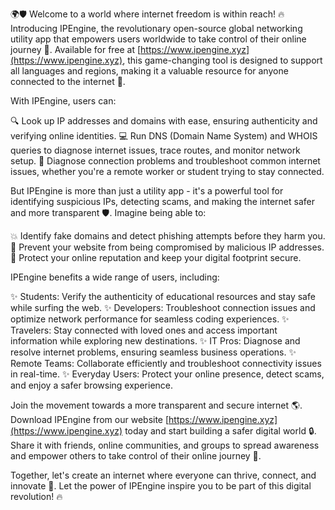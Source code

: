 🌍🛡️ Welcome to a world where internet freedom is within reach! 🔥 Introducing IPEngine, the revolutionary open-source global networking utility app that empowers users worldwide to take control of their online journey 🚀. Available for free at [https://www.ipengine.xyz](https://www.ipengine.xyz), this game-changing tool is designed to support all languages and regions, making it a valuable resource for anyone connected to the internet 📡.

With IPEngine, users can:

🔍 Look up IP addresses and domains with ease, ensuring authenticity and verifying online identities.
💻 Run DNS (Domain Name System) and WHOIS queries to diagnose internet issues, trace routes, and monitor network setup.
🚀 Diagnose connection problems and troubleshoot common internet issues, whether you're a remote worker or student trying to stay connected.

But IPEngine is more than just a utility app - it's a powerful tool for identifying suspicious IPs, detecting scams, and making the internet safer and more transparent 🛡️. Imagine being able to:

💥 Identify fake domains and detect phishing attempts before they harm you.
🚫 Prevent your website from being compromised by malicious IP addresses.
💯 Protect your online reputation and keep your digital footprint secure.

IPEngine benefits a wide range of users, including:

✨ Students: Verify the authenticity of educational resources and stay safe while surfing the web.
✨ Developers: Troubleshoot connection issues and optimize network performance for seamless coding experiences.
✨ Travelers: Stay connected with loved ones and access important information while exploring new destinations.
✨ IT Pros: Diagnose and resolve internet problems, ensuring seamless business operations.
✨ Remote Teams: Collaborate efficiently and troubleshoot connectivity issues in real-time.
✨ Everyday Users: Protect your online presence, detect scams, and enjoy a safer browsing experience.

Join the movement towards a more transparent and secure internet 🌎. Download IPEngine from our website [https://www.ipengine.xyz](https://www.ipengine.xyz) today and start building a safer digital world 🔒. Share it with friends, online communities, and groups to spread awareness and empower others to take control of their online journey 💪.

Together, let's create an internet where everyone can thrive, connect, and innovate 🌟. Let the power of IPEngine inspire you to be part of this digital revolution! 🔥
